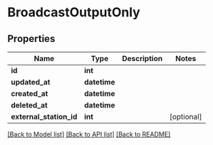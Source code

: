 # BroadcastOutputOnly

## Properties
Name | Type | Description | Notes
------------ | ------------- | ------------- | -------------
**id** | **int** |  | 
**updated_at** | **datetime** |  | 
**created_at** | **datetime** |  | 
**deleted_at** | **datetime** |  | 
**external_station_id** | **int** |  | [optional] 

[[Back to Model list]](../README.md#documentation-for-models) [[Back to API list]](../README.md#documentation-for-api-endpoints) [[Back to README]](../README.md)


